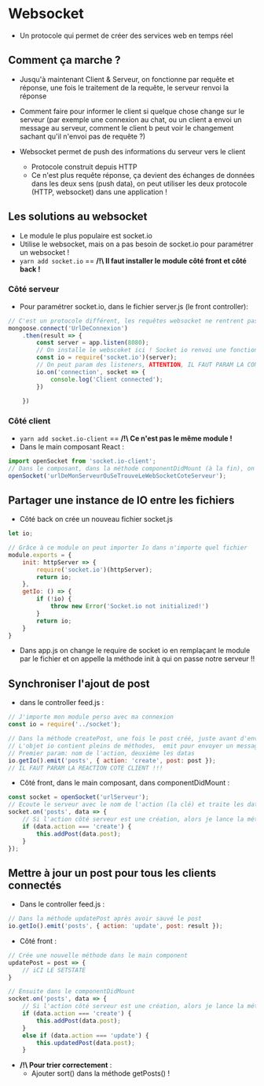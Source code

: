 # Websocket

* Un protocole qui permet de créer des services web en temps réel

## Comment ça marche ?

* Jusqu'à maintenant Client & Serveur, on fonctionne par requête et réponse, une fois le traitement de la requête, le serveur renvoi la réponse

* Comment faire pour informer le client si quelque chose change sur le serveur (par exemple une connexion au chat, ou un client a envoi un message au serveur, comment le client b peut voir le changement sachant qu'il n'envoi pas de requête ?)
* Websocket permet de push des informations du serveur vers le client
    * Protocole construit depuis HTTP
    * Ce n'est plus requête réponse, ça devient des échanges de données dans les deux sens (push data), on peut utiliser les deux protocole (HTTP, websocket) dans une application !

## Les solutions au websocket

* Le module le plus populaire est socket.io
* Utilise le websocket, mais on a pas besoin de socket.io pour paramétrer un websocket !
* `yarn add socket.io` == __/!\ Il faut installer le module côté front et côté back !__

### Côté serveur

* Pour paramétrer socket.io, dans le fichier server.js (le front controller):
```js
// C'est un protocole différent, les requêtes websocket ne rentrent pas en conflit avec les requêtes HTTP
mongoose.connect('UrlDeConnexion')
    .then(result => {
        const server = app.listen(8080);
        // On installe le webscoket ici ! Socket io renvoi une fonction qu'on peut exécuter directement, elle prend le server HTTP en param !
        const io = require('socket.io')(server);
        // On peut param des listeners, ATTENTION, IL FAUT PARAM LA CONNEXION COTE CLIENT AUSSI
        io.on('connection', socket => {
            console.log('Client connected');
        })

    })
```

### Côté client

* `yarn add socket.io-client` == __/!\ Ce n'est pas le même module !__
* Dans le main composant React :
```js
import openSocket from 'socket.io-client';
// Dans le composant, dans la méthode componentDidMount (à la fin), on initialise la connexion !
openSocket('urlDeMonServeurOuSeTrouveLeWebSocketCoteServeur');
```

## Partager une instance de IO entre les fichiers

* Côté back on crée un nouveau fichier socket.js
```js
let io;

// Grâce à ce module on peut importer Io dans n'importe quel fichier
module.exports = {
    init: httpServer => {
        require('socket.io')(httpServer);
        return io;
    },
    getIo: () => {
        if (!io) {
            throw new Error('Socket.io not initialized!')
        }
        return io;
    }
}
```
* Dans app.js on change le require de socket io en remplaçant le module par le fichier et on appelle la méthode init à qui on passe notre serveur !!

## Synchroniser l'ajout de post

* dans le controller feed.js :
```js
// J'importe mon module perso avec ma connexion
const io = require('../socket');

// Dans la méthode createPost, une fois le post créé, juste avant d'envoyer la réponse :
// L'objet io contient pleins de méthodes,  emit pour envoyer un message à tous les utilisateurs connectés, broadcast tous les users sauf celui qui a envoyé la requête !
// Premier param: nom de l'action, deuxième les datas
io.getIo().emit('posts', { action: 'create', post: post });
// IL FAUT PARAM LA REACTION COTE CLIENT !!!
```

* Côté front, dans le main composant, dans componentDidMount :
```js
const socket = openSocket('urlServeur');
// Ecoute le serveur avec le nom de l'action (la clé) et traite les datas !
socket.on('posts', data => {
    // Si l'action côté serveur est une création, alors je lance la méthode qui permet d'ajouter un post !
    if (data.action === 'create') {
        this.addPost(data.post);
    }
});
```

## Mettre à jour un post pour tous les clients connectés

* Dans le controller feed.js :
```js
// Dans la méthode updatePost après avoir sauvé le post
io.getIo().emit('posts', { action: 'update', post: result });
```

* Côté front :
```js
// Crée une nouvelle méthode dans le main component
updatePost = post => {
    // iCI LE SETSTATE
}

// Ensuite dans le componentDidMount
socket.on('posts', data => {
    // Si l'action côté serveur est une création, alors je lance la méthode qui permet d'ajouter un post !
    if (data.action === 'create') {
        this.addPost(data.post);
    }
    else if (data.action === 'update') {
        this.updatedPost(data.post);
    }
```

* __/!\ Pour trier correctement__ :
    * Ajouter sort() dans la méthode getPosts() !